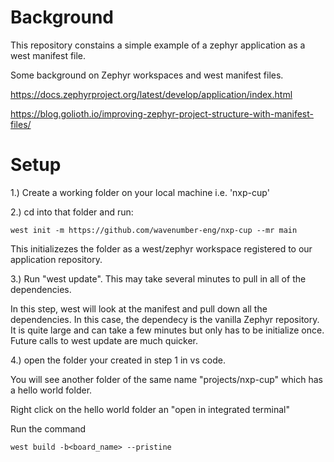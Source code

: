 # Background

This repository constains a simple example of a zephyr application as a west manifest file.

Some background on Zephyr workspaces and west manifest files.

https://docs.zephyrproject.org/latest/develop/application/index.html

https://blog.golioth.io/improving-zephyr-project-structure-with-manifest-files/


# Setup

1.) Create a working folder on your local machine i.e. 'nxp-cup'


2.) cd into that folder and run:

```
west init -m https://github.com/wavenumber-eng/nxp-cup --mr main
```

This initializezes the folder as a west/zephyr workspace registered to our application repository.


3.)  Run "west update".   This may take several minutes to pull in all of the dependencies.

In this step,  west will look at the manifest and pull down all the dependencies.   In this case, the dependecy is the vanilla Zephyr repository.  
It is quite large and can take a few minutes but only has to be initialize once.  Future calls to west update are much quicker.


4.) open the folder your created in step 1 in vs code.

You will see another folder of the same name "projects/nxp-cup" which has a hello world folder.

Right click on the hello world folder an "open in integrated terminal"

Run the command 

`west build -b<board_name> --pristine`
